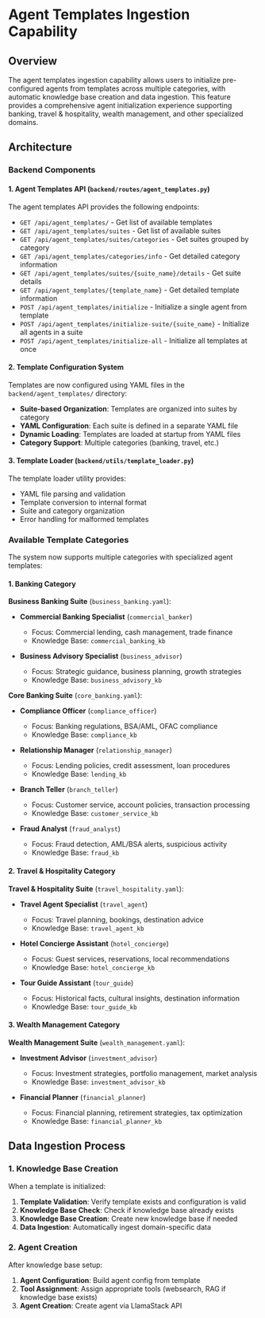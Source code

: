 # Agent Templates Ingestion Capability

## Overview

The agent templates ingestion capability allows users to initialize pre-configured agents from templates across multiple categories, with automatic knowledge base creation and data ingestion. This feature provides a comprehensive agent initialization experience supporting banking, travel & hospitality, wealth management, and other specialized domains.

## Architecture

### Backend Components

#### 1. Agent Templates API (`backend/routes/agent_templates.py`)

The agent templates API provides the following endpoints:

- `GET /api/agent_templates/` - Get list of available templates
- `GET /api/agent_templates/suites` - Get list of available suites
- `GET /api/agent_templates/suites/categories` - Get suites grouped by category
- `GET /api/agent_templates/categories/info` - Get detailed category information
- `GET /api/agent_templates/suites/{suite_name}/details` - Get suite details
- `GET /api/agent_templates/{template_name}` - Get detailed template information
- `POST /api/agent_templates/initialize` - Initialize a single agent from template
- `POST /api/agent_templates/initialize-suite/{suite_name}` - Initialize all agents in a suite
- `POST /api/agent_templates/initialize-all` - Initialize all templates at once

#### 2. Template Configuration System

Templates are now configured using YAML files in the `backend/agent_templates/` directory:

- **Suite-based Organization**: Templates are organized into suites by category
- **YAML Configuration**: Each suite is defined in a separate YAML file
- **Dynamic Loading**: Templates are loaded at startup from YAML files
- **Category Support**: Multiple categories (banking, travel, etc.)

#### 3. Template Loader (`backend/utils/template_loader.py`)

The template loader utility provides:

- YAML file parsing and validation
- Template conversion to internal format
- Suite and category organization
- Error handling for malformed templates

### Available Template Categories

The system now supports multiple categories with specialized agent templates:

#### 1. Banking Category

**Business Banking Suite** (`business_banking.yaml`):
- **Commercial Banking Specialist** (`commercial_banker`)
  - Focus: Commercial lending, cash management, trade finance
  - Knowledge Base: `commercial_banking_kb`

- **Business Advisory Specialist** (`business_advisor`)
  - Focus: Strategic guidance, business planning, growth strategies
  - Knowledge Base: `business_advisory_kb`

**Core Banking Suite** (`core_banking.yaml`):
- **Compliance Officer** (`compliance_officer`)
  - Focus: Banking regulations, BSA/AML, OFAC compliance
  - Knowledge Base: `compliance_kb`

- **Relationship Manager** (`relationship_manager`)
  - Focus: Lending policies, credit assessment, loan procedures
  - Knowledge Base: `lending_kb`

- **Branch Teller** (`branch_teller`)
  - Focus: Customer service, account policies, transaction processing
  - Knowledge Base: `customer_service_kb`

- **Fraud Analyst** (`fraud_analyst`)
  - Focus: Fraud detection, AML/BSA alerts, suspicious activity
  - Knowledge Base: `fraud_kb`

#### 2. Travel & Hospitality Category

**Travel & Hospitality Suite** (`travel_hospitality.yaml`):
- **Travel Agent Specialist** (`travel_agent`)
  - Focus: Travel planning, bookings, destination advice
  - Knowledge Base: `travel_agent_kb`

- **Hotel Concierge Assistant** (`hotel_concierge`)
  - Focus: Guest services, reservations, local recommendations
  - Knowledge Base: `hotel_concierge_kb`

- **Tour Guide Assistant** (`tour_guide`)
  - Focus: Historical facts, cultural insights, destination information
  - Knowledge Base: `tour_guide_kb`

#### 3. Wealth Management Category

**Wealth Management Suite** (`wealth_management.yaml`):
- **Investment Advisor** (`investment_advisor`)
  - Focus: Investment strategies, portfolio management, market analysis
  - Knowledge Base: `investment_advisor_kb`

- **Financial Planner** (`financial_planner`)
  - Focus: Financial planning, retirement strategies, tax optimization
  - Knowledge Base: `financial_planner_kb`

## Data Ingestion Process

### 1. Knowledge Base Creation

When a template is initialized:

1. **Template Validation**: Verify template exists and configuration is valid
2. **Knowledge Base Check**: Check if knowledge base already exists
3. **Knowledge Base Creation**: Create new knowledge base if needed
4. **Data Ingestion**: Automatically ingest domain-specific data

### 2. Agent Creation

After knowledge base setup:

1. **Agent Configuration**: Build agent config from template
2. **Tool Assignment**: Assign appropriate tools (websearch, RAG if knowledge base exists)
3. **Agent Creation**: Create agent via LlamaStack API